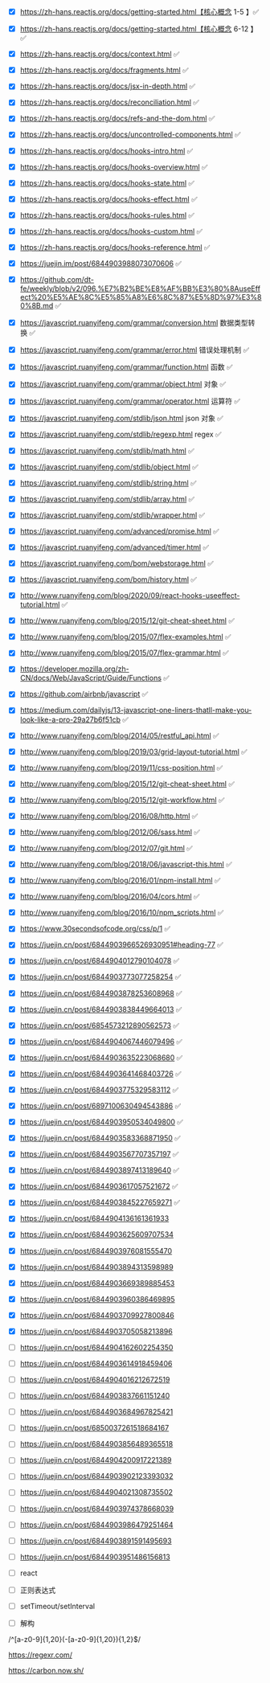 - [x] https://zh-hans.reactjs.org/docs/getting-started.html【核心概念 1-5 】✅

- [x] https://zh-hans.reactjs.org/docs/getting-started.html【核心概念 6-12 】✅

- [x] https://zh-hans.reactjs.org/docs/context.html ✅

- [x] https://zh-hans.reactjs.org/docs/fragments.html ✅

- [x] https://zh-hans.reactjs.org/docs/jsx-in-depth.html ✅

- [x] https://zh-hans.reactjs.org/docs/reconciliation.html ✅

- [x] https://zh-hans.reactjs.org/docs/refs-and-the-dom.html ✅

- [x] https://zh-hans.reactjs.org/docs/uncontrolled-components.html ✅

- [x] https://zh-hans.reactjs.org/docs/hooks-intro.html ✅

- [x] https://zh-hans.reactjs.org/docs/hooks-overview.html ✅

- [x] https://zh-hans.reactjs.org/docs/hooks-state.html ✅

- [x] https://zh-hans.reactjs.org/docs/hooks-effect.html ✅

- [x] https://zh-hans.reactjs.org/docs/hooks-rules.html ✅

- [x] https://zh-hans.reactjs.org/docs/hooks-custom.html ✅

- [x] https://zh-hans.reactjs.org/docs/hooks-reference.html ✅

- [x] https://juejin.im/post/6844903988073070606 ✅

- [x] https://github.com/dt-fe/weekly/blob/v2/096.%E7%B2%BE%E8%AF%BB%E3%80%8AuseEffect%20%E5%AE%8C%E5%85%A8%E6%8C%87%E5%8D%97%E3%80%8B.md ✅

- [x] https://javascript.ruanyifeng.com/grammar/conversion.html 数据类型转换 ✅

- [x] https://javascript.ruanyifeng.com/grammar/error.html 错误处理机制 ✅

- [x] https://javascript.ruanyifeng.com/grammar/function.html 函数 ✅

- [x] https://javascript.ruanyifeng.com/grammar/object.html 对象 ✅

- [x] https://javascript.ruanyifeng.com/grammar/operator.html 运算符 ✅

- [x] https://javascript.ruanyifeng.com/stdlib/json.html json 对象 ✅

- [x] https://javascript.ruanyifeng.com/stdlib/regexp.html regex ✅

- [x] https://javascript.ruanyifeng.com/stdlib/math.html ✅

- [x] https://javascript.ruanyifeng.com/stdlib/object.html ✅

- [x] https://javascript.ruanyifeng.com/stdlib/string.html ✅

- [x] https://javascript.ruanyifeng.com/stdlib/array.html ✅

- [x] https://javascript.ruanyifeng.com/stdlib/wrapper.html ✅

- [x] https://javascript.ruanyifeng.com/advanced/promise.html ✅

- [x] https://javascript.ruanyifeng.com/advanced/timer.html ✅

- [x] https://javascript.ruanyifeng.com/bom/webstorage.html ✅

- [x] https://javascript.ruanyifeng.com/bom/history.html ✅

- [x] http://www.ruanyifeng.com/blog/2020/09/react-hooks-useeffect-tutorial.html ✅

- [x] http://www.ruanyifeng.com/blog/2015/12/git-cheat-sheet.html ✅

- [x] http://www.ruanyifeng.com/blog/2015/07/flex-examples.html ✅

- [x] http://www.ruanyifeng.com/blog/2015/07/flex-grammar.html ✅

- [x] https://developer.mozilla.org/zh-CN/docs/Web/JavaScript/Guide/Functions ✅

- [x] https://github.com/airbnb/javascript ✅

- [x] https://medium.com/dailyjs/13-javascript-one-liners-thatll-make-you-look-like-a-pro-29a27b6f51cb ✅

- [x] http://www.ruanyifeng.com/blog/2014/05/restful_api.html ✅

- [x] http://www.ruanyifeng.com/blog/2019/03/grid-layout-tutorial.html ✅

- [x] http://www.ruanyifeng.com/blog/2019/11/css-position.html ✅

- [x] http://www.ruanyifeng.com/blog/2015/12/git-cheat-sheet.html ✅

- [x] http://www.ruanyifeng.com/blog/2015/12/git-workflow.html ✅

- [x] http://www.ruanyifeng.com/blog/2016/08/http.html ✅

- [x] http://www.ruanyifeng.com/blog/2012/06/sass.html ✅

- [x] http://www.ruanyifeng.com/blog/2012/07/git.html ✅

- [x] http://www.ruanyifeng.com/blog/2018/06/javascript-this.html ✅

- [x] http://www.ruanyifeng.com/blog/2016/01/npm-install.html ✅

- [x] http://www.ruanyifeng.com/blog/2016/04/cors.html ✅

- [x] http://www.ruanyifeng.com/blog/2016/10/npm_scripts.html ✅

- [x] https://www.30secondsofcode.org/css/p/1 ✅

- [x] https://juejin.cn/post/6844903966526930951#heading-77 ✅

- [x] https://juejin.cn/post/6844904012790104078 ✅

- [x] https://juejin.cn/post/6844903773077258254 ✅

- [x] https://juejin.cn/post/6844903878253608968 ✅

- [x] https://juejin.cn/post/6844903838449664013 ✅

- [x] https://juejin.cn/post/6854573212890562573 ✅

- [x] https://juejin.cn/post/6844904067446079496 ✅

- [x] https://juejin.cn/post/6844903635223068680 ✅

- [x] https://juejin.cn/post/6844903641468403726 ✅

- [x] https://juejin.cn/post/6844903775329583112 ✅

- [x] https://juejin.cn/post/6897100630494543886 ✅

- [x] https://juejin.cn/post/6844903950534049800 ✅

- [x] https://juejin.cn/post/6844903583368871950 ✅

- [x] https://juejin.cn/post/6844903567707357197 ✅

- [x] https://juejin.cn/post/6844903897413189640 ✅

- [x] https://juejin.cn/post/6844903617057521672 ✅

- [x] https://juejin.cn/post/6844903845227659271 ✅

- [x] https://juejin.cn/post/6844904136161361933

- [x] https://juejin.cn/post/6844903625609707534

- [x] https://juejin.cn/post/6844903976081555470

- [x] https://juejin.cn/post/6844903894313598989

- [x] https://juejin.cn/post/6844903669389885453

- [x] https://juejin.cn/post/6844903960386469895
- [x] https://juejin.cn/post/6844903709927800846
- [x] https://juejin.cn/post/6844903705058213896
- [ ] https://juejin.cn/post/6844904162602254350
- [ ] https://juejin.cn/post/6844903614918459406
- [ ] https://juejin.cn/post/6844904016212672519
- [ ] https://juejin.cn/post/6844903837661151240
- [ ] https://juejin.cn/post/6844903684967825421
- [ ] https://juejin.cn/post/6850037261518684167
- [ ] https://juejin.cn/post/6844903856489365518
- [ ] https://juejin.cn/post/6844904200917221389
- [ ] https://juejin.cn/post/6844903902123393032
- [ ] https://juejin.cn/post/6844904021308735502
- [ ] https://juejin.cn/post/6844903974378668039
- [ ] https://juejin.cn/post/6844903986479251464
- [ ] https://juejin.cn/post/6844903891591495693
- [ ] https://juejin.cn/post/6844903951486156813
- [ ] react
- [ ] 正则表达式
- [ ] setTimeout/setInterval
- [ ] 解构

/^[a-z0-9]{1,20}(-[a-z0-9]{1,20}){1,2}$/

https://regexr.com/

https://carbon.now.sh/
